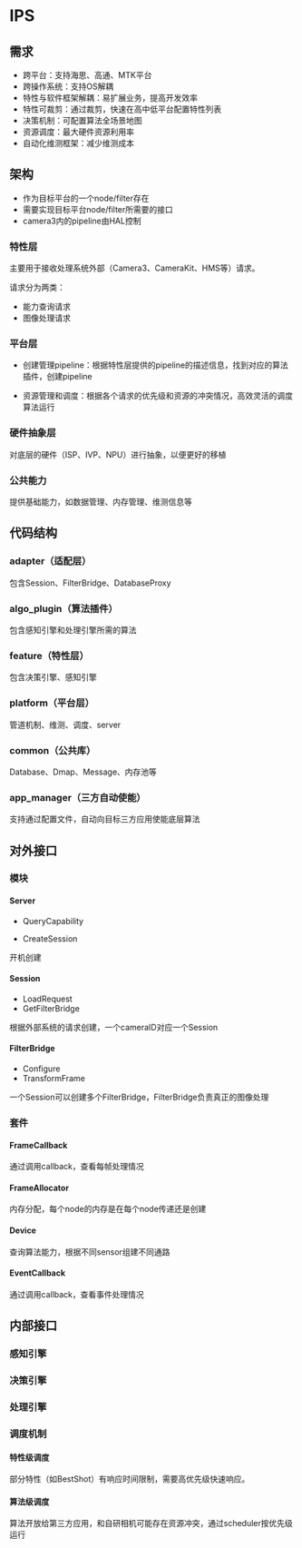 # IPS

## 需求

* 跨平台：支持海思、高通、MTK平台
* 跨操作系统：支持OS解耦
* 特性与软件框架解耦：易扩展业务，提高开发效率
* 特性可裁剪：通过裁剪，快速在高中低平台配置特性列表
* 决策机制：可配置算法全场景地图
* 资源调度：最大硬件资源利用率
* 自动化维测框架：减少维测成本



## 架构

* 作为目标平台的一个node/filter存在
* 需要实现目标平台node/filter所需要的接口
* camera3内的pipeline由HAL控制



### 特性层

主要用于接收处理系统外部（Camera3、CameraKit、HMS等）请求。

请求分为两类：

* 能力查询请求
* 图像处理请求



### 平台层

* 创建管理pipeline：根据特性层提供的pipeline的描述信息，找到对应的算法插件，创建pipeline

* 资源管理和调度：根据各个请求的优先级和资源的冲突情况，高效灵活的调度算法运行



### 硬件抽象层

对底层的硬件（ISP、IVP、NPU）进行抽象，以便更好的移植



### 公共能力

提供基础能力，如数据管理、内存管理、维测信息等



## 代码结构

### adapter（适配层）

包含Session、FilterBridge、DatabaseProxy



### algo_plugin（算法插件）

包含感知引擎和处理引擎所需的算法



### feature（特性层）

包含决策引擎、感知引擎



### platform（平台层）

管道机制、维测、调度、server



### common（公共库）

Database、Dmap、Message、内存池等



### app_manager（三方自动使能）

支持通过配置文件，自动向目标三方应用使能底层算法





## 对外接口

### 模块

#### Server

* QueryCapability

* CreateSession

开机创建



#### Session

* LoadRequest
* GetFilterBridge

根据外部系统的请求创建，一个cameraID对应一个Session



#### FilterBridge

* Configure
* TransformFrame

一个Session可以创建多个FilterBridge，FilterBridge负责真正的图像处理



### 套件

#### FrameCallback

通过调用callback，查看每帧处理情况



#### FrameAllocator

内存分配，每个node的内存是在每个node传递还是创建



#### Device

查询算法能力，根据不同sensor组建不同通路



#### EventCallback

通过调用callback，查看事件处理情况



## 内部接口

### 感知引擎



### 决策引擎



### 处理引擎



### 调度机制

#### 特性级调度

部分特性（如BestShot）有响应时间限制，需要高优先级快速响应。



#### 算法级调度

算法开放给第三方应用，和自研相机可能存在资源冲突，通过scheduler按优先级运行

